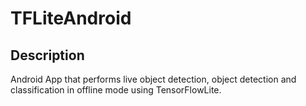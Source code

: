 # TFLiteAndroid

## Description

Android App that performs live object detection, object detection and classification in offline mode using TensorFlowLite.
